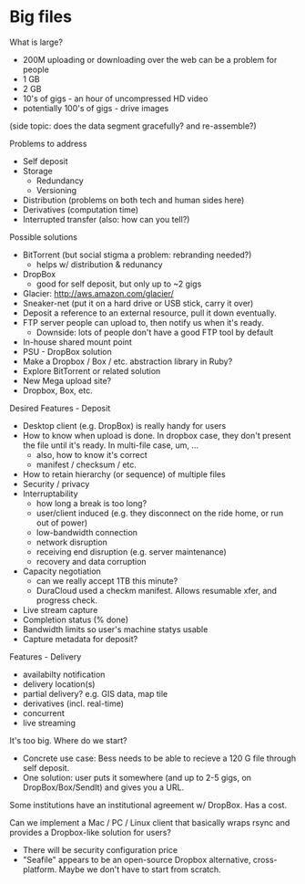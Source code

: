 Big files
=========

What is large?
- 200M uploading or downloading over the web can be a problem for people
- 1 GB
- 2 GB
- 10's of gigs - an hour of uncompressed HD video
- potentially 100's of gigs - drive images

(side topic: does the data segment gracefully? and re-assemble?)

Problems to address

- Self deposit
- Storage
  + Redundancy
  + Versioning
- Distribution (problems on both tech and human sides here)
- Derivatives (computation time)
- Interrupted transfer (also: how can you tell?)

Possible solutions

- BitTorrent (but social stigma a problem: rebranding needed?)
  + helps w/ distribution & redunancy
- DropBox
  + good for self deposit, but only up to ~2 gigs
- Glacier: http://aws.amazon.com/glacier/
- Sneaker-net (put it on a hard drive or USB stick, carry it over)
- Deposit a reference to an external resource, pull it down eventually.
- FTP server people can upload to, then notify us when it's ready.
  + Downside: lots of people don't have a good FTP tool by default
- In-house shared mount point
- PSU - DropBox solution
- Make a Dropbox / Box / etc. abstraction library in Ruby?
- Explore BitTorrent or related solution
- New Mega upload site?
- Dropbox, Box, etc.

Desired Features - Deposit

- Desktop client (e.g. DropBox) is really handy for users
- How to know when upload is done. In dropbox case, they don't present the file until it's ready. In multi-file case, um, ...
  + also, how to know it's correct
  + manifest / checksum / etc.
- How to retain hierarchy (or sequence) of multiple files
- Security / privacy
- Interruptability
  + how long a break is too long?
  + user/client induced (e.g. they disconnect on the ride home, or run out of power)
  + low-bandwidth connection
  + network disruption
  + receiving end disruption (e.g. server maintenance)
  + recovery and data corruption
- Capacity negotiation
  + can we really accept 1TB this minute?
  + DuraCloud used a checkm manifest. Allows resumable xfer, and progress check.
- Live stream capture
- Completion status (% done)
- Bandwidth limits so user's machine statys usable
- Capture metadata for deposit?

Features - Delivery

- availabilty notification
- delivery location(s)
- partial delivery? e.g. GIS data, map tile
- derivatives (incl. real-time)
- concurrent
- live streaming

It's too big. Where do we start?
- Concrete use case: Bess needs to be able to recieve a 120 G file through self deposit.
- One solution: user puts it somewhere (and up to 2-5 gigs, on DropBox/Box/SendIt) and gives you a URL.

Some institutions have an institutional agreement w/ DropBox. Has a cost.

Can we implement a Mac / PC / Linux client that basically wraps rsync and provides a Dropbox-like solution for users?
- There will be security configuration price
- "Seafile" appears to be an open-source Dropbox alternative, cross-platform. Maybe we don't have to start from scratch.